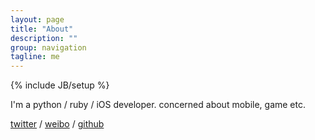```yaml
---
layout: page
title: "About"
description: ""
group: navigation
tagline: me
---
```

{% include JB/setup %}

I'm a python / ruby / iOS developer. concerned about mobile, game etc.

[twitter](http://twitter.com/seandong) / [weibo](http://weibo.com/dongzhengxuan) / [github](http://github.com/seandong)
